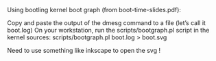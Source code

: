 Using bootling kernel boot graph (from boot-time-slides.pdf):

Copy and paste the output of the dmesg command to a file (let’s call it boot.log)
On your workstation, run the scripts/bootgraph.pl script in the kernel sources:
scripts/bootgraph.pl boot.log > boot.svg

Need to use something like inkscape to open the svg !